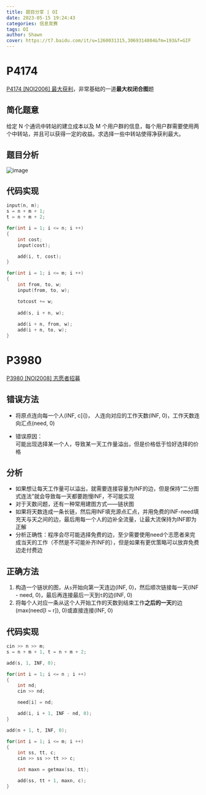 ```yaml
---
title: 题目分享 | OI
date: 2023-05-15 19:24:43
categories: 信息竞赛
tags: OI
author: Shawn
cover: https://t7.baidu.com/it/u=1260031315,3069314804&fm=193&f=GIF
---
```


# P4174

[P4174 [NOI2006] 最大获利](https://www.luogu.com.cn/problem/P4174)，非常基础的一道**最大权闭合图**题

## 简化题意
给定 N 个通讯中转站的建立成本以及 M 个用户群的信息，每个用户群需要使用两个中转站，并且可以获得一定的收益。求选择一些中转站使得净获利最大。

## 题目分析

![image](https://github.com/ShawnNotFound/Shawns-blog/assets/97796289/4c0c8022-efb1-4ef9-aa85-60eec10447cd)


## 代码实现

```c++
input(n, m);
s = n + m + 1;
t = n + m + 2;

for(int i = 1; i <= n; i ++)
{
    int cost;
    input(cost);

    add(i, t, cost);
}

for(int i = 1; i <= m; i ++)
{
    int from, to, w;
    input(from, to, w);

    totcost += w;
    
    add(s, i + n, w);
    
    add(i + n, from, w);
    add(i + n, to, w);
}
```

# P3980

[P3980 [NOI2008] 志愿者招募](https://www.luogu.com.cn/problem/P3980)

## 错误方法

+ 将原点连向每一个人(INF, c[i])， 人连向对应的工作天数(INF, 0)，工作天数连向汇点(need, 0)

+ 错误原因：\
可能出现选择某一个人，导致某一天工作量溢出，但是价格低于恰好选择的价格

## 分析

+ 如果想让每天工作量可以溢出，就需要连接容量为INF的边，但是保持“二分图式连法”就会导致每一天都要跑慢INF，不可能实现
+ 对于天数问题，还有一种常用建图方式——链状图
+ 如果将天数连成一条长链，然后用INF填充源点汇点，并用免费的INF-need填充天与天之间的边，最后用每一个人的边补全流量，让最大流保持为INF即为正解
+ 分析正确性：程序会尽可能选择免费的边，至少需要使用need个志愿者来完成当天的工作（不然是不可能补齐INF的），但是如果有更优策略可以放弃免费边走付费边

## 正确方法

1. 构造一个链状的图，从`s`开始向第一天连边(INF, 0)，然后顺次链接每一天(INF - need, 0)，最后再连接最后一天到`t`的边(INF, 0)
2. 将每个人对应一条从这个人开始工作的天数到结束工作**之后的一天**的边(max(need[l ~ r]), 0)或直接连接(INF, 0)

## 代码实现

```c++
cin >> n >> m;
s = n + m + 1, t = n + m + 2;

add(s, 1, INF, 0);

for(int i = 1; i <= n ; i ++)
{
    int nd;
    cin >> nd;

    need[i] = nd;

    add(i, i + 1, INF - nd, 0);
}

add(n + 1, t, INF, 0);

for(int i = 1; i <= m; i ++)
{
    int ss, tt, c;
    cin >> ss >> tt >> c;

    int maxn = getmax(ss, tt);

    add(ss, tt + 1, maxn, c);
}
```

